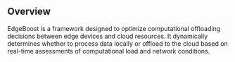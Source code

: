 ## Overview
EdgeBoost is a framework designed to optimize computational offloading decisions between edge devices and cloud resources. It dynamically determines whether to process data locally or offload to the cloud based on real-time assessments of computational load and network conditions.

